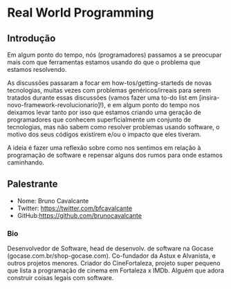 # Real World Programming

## Introdução

Em algum ponto do tempo, nós (programadores) passamos a se preocupar mais com que ferramentas estamos usando do que o problema que estamos resolvendo. 

As discussões passaram a focar em how-tos/getting-starteds de novas tecnologias, muitas vezes com problemas genéricos/irreais para serem tratados durante essas discussões (vamos fazer uma to-do list em [insira-novo-framework-revolucionario]!), e em algum ponto do tempo nos deixamos levar tanto por isso que estamos criando uma geração de programadores que conhecem superficialmente um conjunto de tecnologias, mas não sabem como resolver problemas usando software, o motivo dos seus códigos existirem e/ou o impacto que eles tiveram.

A ideia é fazer uma reflexão sobre como nos sentimos em relação à programação de software e repensar alguns dos rumos para onde estamos caminhando.

## Palestrante
- Nome: Bruno Cavalcante
- Twitter: <https://twitter.com/bfcavalcante>
- GitHub:<https://github.com/brunocavalcante>

### Bio

Desenvolvedor de Software, head de desenvolv. de software na Gocase (gocase.com.br/shop-gocase.com). Co-fundador da Astux e Alvanista, e outros projetos menores. Criador do CineFortaleza, projeto super pequeno que lista a programação de cinema em Fortaleza x IMDb. Alguém que adora construir coisas legais com software.
